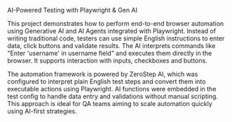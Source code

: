 AI-Powered Testing with Playwright & Gen AI

This project demonstrates how to perform end-to-end browser automation using Generative AI and AI Agents integrated with Playwright. Instead of writing traditional code, testers can use simple English instructions to enter data, click buttons and validate results. The AI interprets commands like "Enter 'username' in username field" and executes them directly in the browser. It supports interaction with inputs, checkboxes and buttons.

The automation framework is powered by ZeroStep AI, which was configured to interpret plain English test steps and convert them into executable actions using Playwright. AI functions were embedded in the test config to handle data entry and validations without manual scripting. This approach is ideal for QA teams aiming to scale automation quickly using AI-first strategies.
